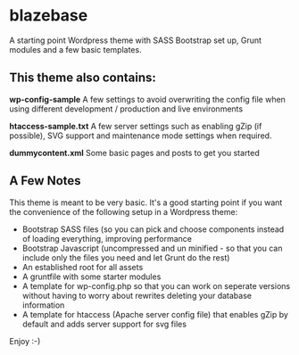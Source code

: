 # blazebase
A starting point Wordpress theme with SASS Bootstrap set up, Grunt modules and a few basic templates.

## This theme also contains:

**wp-config-sample**
A few settings to avoid overwriting the config file when using different development / production and live environments

**htaccess-sample.txt**
A few server settings such as enabling gZip (if possible), SVG support and maintenance mode settings when required.

**dummycontent.xml**
Some basic pages and posts to get you started

## A Few Notes

This theme is meant to be very basic. It's a good starting point if you want the convenience of the following setup in a Wordpress theme:

- Bootstrap SASS files (so you can pick and choose components instead of loading everything, improving performance
- Bootstrap Javascript (uncompressed and un minified - so that you can include only the files you need and let Grunt do the rest)
- An established root for all assets
- A gruntfile with some starter modules
- A template for wp-config.php so that you can work on seperate versions without having to worry about rewrites deleting your database information
- A template for htaccess (Apache server config file) that enables gZip by default and adds server support for svg files

Enjoy :-)
